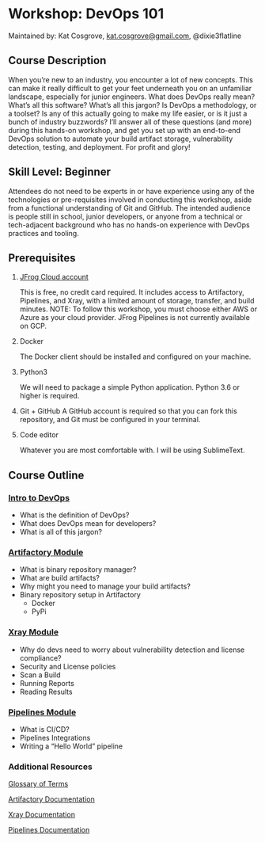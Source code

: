 # Workshop: DevOps 101

Maintained by: Kat Cosgrove, kat.cosgrove@gmail.com, @dixie3flatline


## Course Description


When you’re new to an industry, you encounter a lot of new concepts. This can make it really difficult to get your feet underneath you on an unfamiliar landscape, especially for junior engineers. What does DevOps really mean? What’s all this software? What’s all this jargon? Is DevOps a methodology, or a toolset? Is any of this actually going to make my life easier, or is it just a bunch of industry buzzwords? I’ll answer all of these questions (and more) during this hands-on workshop, and get you set up with an end-to-end DevOps solution to automate your build artifact storage, vulnerability detection, testing, and deployment. For profit and glory!


## Skill Level: Beginner

Attendees do not need to be experts in or have experience using any of the technologies or pre-requisites involved in conducting this workshop, aside from a functional understanding of Git and GitHub. The intended audience is people still in school, junior developers, or anyone from a technical or tech-adjacent background who has no hands-on experience with DevOps practices and tooling.


## Prerequisites

1. [JFrog Cloud account](https://jfrog.com/artifactory/start-free/#saas)

    This is free, no credit card required. It includes access to Artifactory, Pipelines, and Xray, with a limited amount of storage, transfer, and build minutes. NOTE: To follow this workshop, you must choose either AWS or Azure as your cloud provider. JFrog Pipelines is not currently available on GCP.

2. Docker

    The Docker client should be installed and configured on your machine.

3. Python3

    We will need to package a simple Python application. Python 3.6 or higher is required.

4. Git + GitHub
    A GitHub account is required so that you can fork this repository, and Git must be configured in your terminal.

5. Code editor

    Whatever you are most comfortable with. I will be using SublimeText. 


## Course Outline


### [Intro to DevOps](https://github.com/katcosgrove/devops-101-workshop/blob/master/docs/intro.md)
- What is the definition of DevOps?
- What does DevOps mean for developers?
- What is all of this jargon?


### [Artifactory Module](https://github.com/katcosgrove/devops-101-workshop/blob/master/docs/artifactory.md)
- What is binary repository manager?
- What are build artifacts?
- Why might you need to manage your build artifacts?
- Binary repository setup in Artifactory
    - Docker
    - PyPi


### [Xray Module](https://github.com/katcosgrove/devops-101-workshop/blob/master/docs/xray.md)
- Why do devs need to worry about vulnerability detection and license compliance?
- Security and License policies
- Scan a Build
- Running Reports
- Reading Results


### [Pipelines Module](https://github.com/katcosgrove/devops-101-workshop/blob/master/docs/pipelines.md)
- What is CI/CD?
- Pipelines Integrations
- Writing a “Hello World” pipeline


### Additional Resources

[Glossary of Terms](https://github.com/katcosgrove/devops-101-workshop/blob/master/docs/glossary.md)

[Artifactory Documentation](https://www.jfrog.com/confluence/display/JFROG/Package+Management)

[Xray Documentation](https://www.jfrog.com/confluence/display/JFROG/Xray+Security+and+Compliance)

[Pipelines Documentation](https://www.jfrog.com/confluence/display/JFROG/Pipelines+Developer+Guide)
